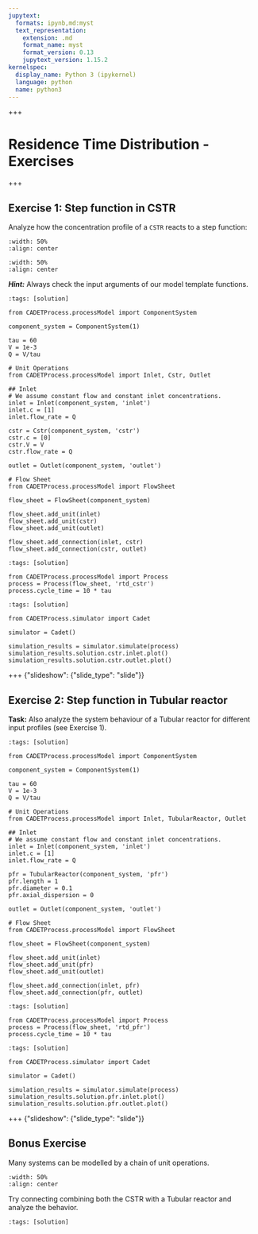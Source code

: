 ```yaml
---
jupytext:
  formats: ipynb,md:myst
  text_representation:
    extension: .md
    format_name: myst
    format_version: 0.13
    jupytext_version: 1.15.2
kernelspec:
  display_name: Python 3 (ipykernel)
  language: python
  name: python3
---
```


+++
# Residence Time Distribution - Exercises


+++
## Exercise 1: Step function in CSTR

Analyze how the concentration profile of a `CSTR` reacts to a step function:
```{figure} ./resources/step.png
:width: 50%
:align: center
```

```{figure} ./resources/RTD_CSTR.png
:width: 50%
:align: center
```



***Hint:*** Always check the input arguments of our model template functions.


```{code-cell} ipython3
:tags: [solution]

from CADETProcess.processModel import ComponentSystem

component_system = ComponentSystem(1)

tau = 60
V = 1e-3
Q = V/tau

# Unit Operations
from CADETProcess.processModel import Inlet, Cstr, Outlet

## Inlet
# We assume constant flow and constant inlet concentrations.
inlet = Inlet(component_system, 'inlet')
inlet.c = [1]
inlet.flow_rate = Q

cstr = Cstr(component_system, 'cstr')
cstr.c = [0]
cstr.V = V
cstr.flow_rate = Q

outlet = Outlet(component_system, 'outlet')

# Flow Sheet
from CADETProcess.processModel import FlowSheet

flow_sheet = FlowSheet(component_system)

flow_sheet.add_unit(inlet)
flow_sheet.add_unit(cstr)
flow_sheet.add_unit(outlet)

flow_sheet.add_connection(inlet, cstr)
flow_sheet.add_connection(cstr, outlet)
```

```{code-cell} ipython3
:tags: [solution]

from CADETProcess.processModel import Process
process = Process(flow_sheet, 'rtd_cstr')
process.cycle_time = 10 * tau
```

```{code-cell} ipython3
:tags: [solution]

from CADETProcess.simulator import Cadet

simulator = Cadet()

simulation_results = simulator.simulate(process)
simulation_results.solution.cstr.inlet.plot()
simulation_results.solution.cstr.outlet.plot()
```

+++ {"slideshow": {"slide_type": "slide"}}
## Exercise 2: Step function in Tubular reactor

**Task:** Also analyze the system behaviour of a Tubular reactor for different input profiles (see Exercise 1).


```{code-cell} ipython3
:tags: [solution]

from CADETProcess.processModel import ComponentSystem

component_system = ComponentSystem(1)

tau = 60
V = 1e-3
Q = V/tau

# Unit Operations
from CADETProcess.processModel import Inlet, TubularReactor, Outlet

## Inlet
# We assume constant flow and constant inlet concentrations.
inlet = Inlet(component_system, 'inlet')
inlet.c = [1]
inlet.flow_rate = Q

pfr = TubularReactor(component_system, 'pfr')
pfr.length = 1
pfr.diameter = 0.1
pfr.axial_dispersion = 0

outlet = Outlet(component_system, 'outlet')

# Flow Sheet
from CADETProcess.processModel import FlowSheet

flow_sheet = FlowSheet(component_system)

flow_sheet.add_unit(inlet)
flow_sheet.add_unit(pfr)
flow_sheet.add_unit(outlet)

flow_sheet.add_connection(inlet, pfr)
flow_sheet.add_connection(pfr, outlet)
```

```{code-cell} ipython3
:tags: [solution]

from CADETProcess.processModel import Process
process = Process(flow_sheet, 'rtd_pfr')
process.cycle_time = 10 * tau
```

```{code-cell} ipython3
:tags: [solution]

from CADETProcess.simulator import Cadet

simulator = Cadet()

simulation_results = simulator.simulate(process)
simulation_results.solution.pfr.inlet.plot()
simulation_results.solution.pfr.outlet.plot()
```

+++ {"slideshow": {"slide_type": "slide"}}
## Bonus Exercise
Many systems can be modelled by a chain of unit operations.

```{figure} ./resources/system_chain.png
:width: 50%
:align: center
```
Try connecting combining both the CSTR with a Tubular reactor and analyze the behavior.


```{code-cell} ipython3
:tags: [solution]


```

